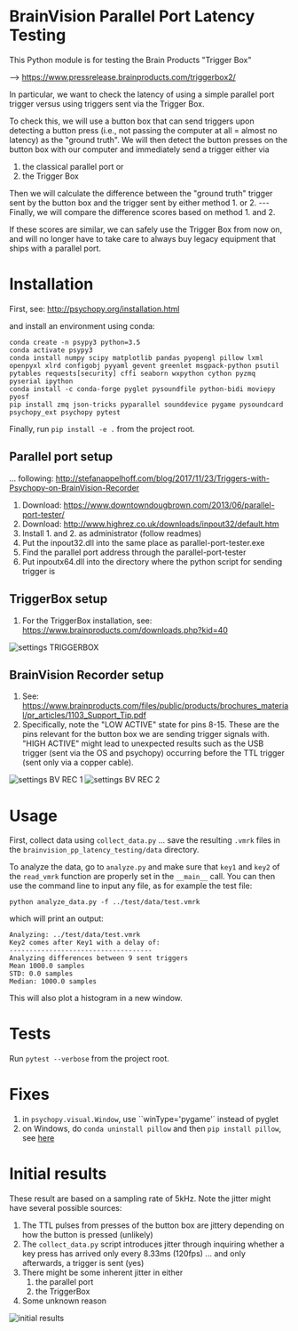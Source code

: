 # BrainVision Parallel Port Latency Testing

This Python module is for testing the Brain Products "Trigger Box"

--> https://www.pressrelease.brainproducts.com/triggerbox2/

In particular, we want to check the latency of using a simple parallel port trigger
versus using triggers sent via the Trigger Box.

To check this, we will use a button box that can send triggers upon detecting a
button press (i.e., not passing the computer at all = almost no latency) as the
"ground truth". We will then detect the button presses on the button box with our
computer and immediately send a trigger either via

1. the classical parallel port or
2. the Trigger Box

Then we will calculate the difference between the "ground truth" trigger sent by
the button box and the trigger sent by either method 1. or 2. --- Finally, we will
compare the difference scores based on method 1. and 2.

If these scores are similar, we can safely use the Trigger Box from now on, and will
no longer have to take care to always buy legacy equipment that ships with a parallel port.

# Installation

First, see: http://psychopy.org/installation.html

and install an environment using conda:

```
conda create -n psypy3 python=3.5
conda activate psypy3
conda install numpy scipy matplotlib pandas pyopengl pillow lxml openpyxl xlrd configobj pyyaml gevent greenlet msgpack-python psutil pytables requests[security] cffi seaborn wxpython cython pyzmq pyserial ipython
conda install -c conda-forge pyglet pysoundfile python-bidi moviepy pyosf
pip install zmq json-tricks pyparallel sounddevice pygame pysoundcard psychopy_ext psychopy pytest
```

Finally, run `pip install -e .` from the project root.

## Parallel port setup
... following: http://stefanappelhoff.com/blog/2017/11/23/Triggers-with-Psychopy-on-BrainVision-Recorder

1. Download: https://www.downtowndougbrown.com/2013/06/parallel-port-tester/
2. Download: http://www.highrez.co.uk/downloads/inpout32/default.htm
3. Install 1. and 2. as administrator (follow readmes)
4. Put the inpout32.dll into the same place as parallel-port-tester.exe
5. Find the parallel port address through the parallel-port-tester
6. Put inpoutx64.dll into the directory where the python script for sending trigger is

## TriggerBox setup

1. For the TriggerBox installation, see: https://www.brainproducts.com/downloads.php?kid=40

![settings TRIGGERBOX](./settings/trigger_box.jpg)


## BrainVision Recorder setup
1. See: https://www.brainproducts.com/files/public/products/brochures_material/pr_articles/1103_Support_Tip.pdf
2. Specifically, note the "LOW ACTIVE" state for pins 8-15. These are the pins relevant for the button box we are sending trigger signals with. "HIGH ACTIVE" might lead to unexpected results such as the USB trigger (sent via the OS and psychopy) occurring before the TTL trigger (sent only via a copper cable).

![settings BV REC 1](./settings/settings1.png)
![settings BV REC 2](./settings/settings2.png)


# Usage

First, collect data using `collect_data.py` ... save the resulting `.vmrk` files in the `brainvision_pp_latency_testing/data` directory.

To analyze the data, go to `analyze.py` and make sure that `key1` and `key2`
of the `read_vmrk` function are properly set in the `__main__` call. You can
then use the command line to input any file, as for example the test file:

`python analyze_data.py -f ../test/data/test.vmrk`

which will print an output:

```
Analyzing: ../test/data/test.vmrk
Key2 comes after Key1 with a delay of:
------------------------------------
Analyzing differences between 9 sent triggers
Mean 1000.0 samples
STD: 0.0 samples
Median: 1000.0 samples

```

This will also plot a histogram in a new window.

# Tests

Run `pytest --verbose` from the project root.

# Fixes
1. in `psychopy.visual.Window`, use ``winType='pygame'` instead of pyglet
2. on Windows, do `conda uninstall pillow` and then `pip install pillow`, see [here](https://github.com/python-pillow/Pillow/issues/2945)

# Initial results

These result are based on a sampling rate of 5kHz. Note the jitter might have several possible sources:

1. The TTL pulses from presses of the button box are jittery depending on how the button is pressed (unlikely)
2. The `collect_data.py` script introduces jitter through inquiring whether a key press has arrived only every 8.33ms (120fps) ... and only afterwards, a trigger is sent (yes)
3. There might be some inherent jitter in either
    1. the parallel port
    2. the TriggerBox
4. Some unknown reason


![initial results](./initial_results.png)
